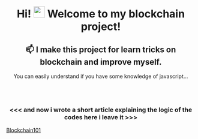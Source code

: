 <h1 align="center">Hi! <img src="https://raw.githubusercontent.com/MartinHeinz/MartinHeinz/master/wave.gif" width="30px"> Welcome to my blockchain project!</h1>

<h2 align="center"> 📫 I make this project for learn tricks on blockchain and improve myself. </h2>
<p align="center"> You can easily understand if you have some knowledge of javascript... </p>
<br><br>
<h3 align="center"><<< and now i wrote a short article explaining the logic of the codes here i leave it >>></h3>
<a href="https://aras.gitbook.io/blockchain101/">Blockchain101</a>


